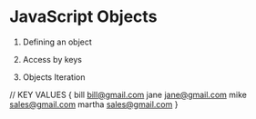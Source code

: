 # JavaScript Objects

1. Defining an object

2. Access by keys

3. Objects Iteration


// KEY          VALUES
{
    bill        bill@gmail.com
    jane        jane@gmail.com
    mike        sales@gmail.com
    martha      sales@gmail.com
}